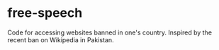 # free-speech
Code for accessing websites banned in one's country. Inspired by the recent ban on Wikipedia in Pakistan. 
